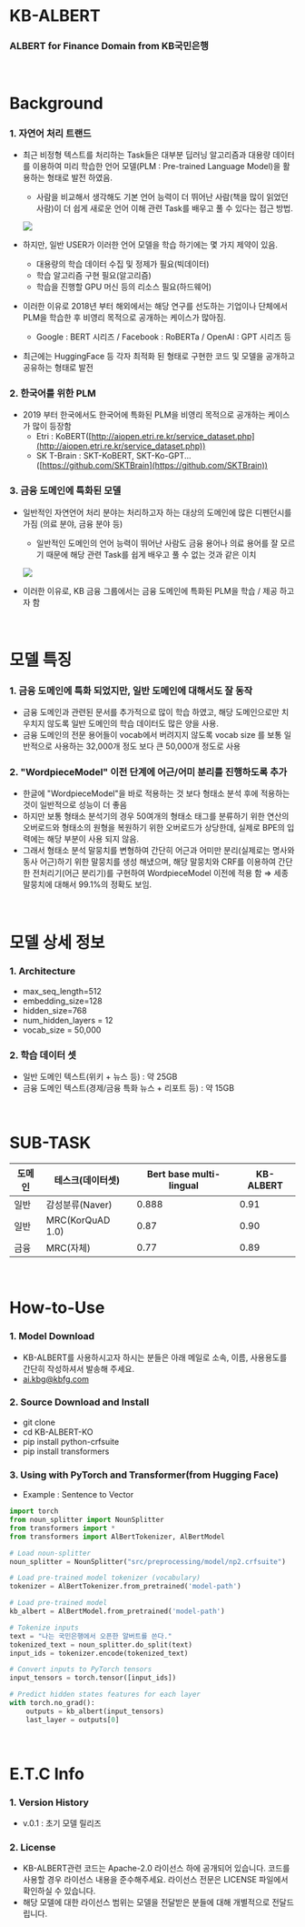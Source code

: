 # KB-ALBERT
### ALBERT for Finance Domain from KB국민은행
</br>

# Background

### 1. 자연어 처리 트랜드

- 최근 비정형 텍스트를 처리하는 Task들은 대부분 딥러닝 알고리즘과 대용량 데이터를 이용하여 미리 학습한 언어 모델(PLM : Pre-trained Language Model)을 활용하는 형태로 발전 하였음.
    - 사람을 비교해서 생각해도 기본 언어 능력이 더 뛰어난 사람(책을 많이 읽었던 사람)이 더 쉽게 새로운 언어 이해 관련 Task를 배우고 풀 수 있다는 접근 방법.

    ![](https://yhdosu.github.io/assets/images/plm1.png)
    
- 하지만, 일반 USER가 이러한 언어 모델을 학습 하기에는 몇 가지 제약이 있음.
    - 대용량의 학습 데이터 수집 및 정제가 필요(빅데이터)
    - 학습 알고리즘 구현 필요(알고리즘)
    - 학습을 진행할 GPU 머신 등의 리소스 필요(하드웨어)
- 이러한 이유로 2018년 부터 해외에서는 해당 연구를 선도하는 기업이나 단체에서 PLM을 학습한 후 비영리 목적으로 공개하는 케이스가 많아짐.
    - Google : BERT 시리즈 / Facebook : RoBERTa / OpenAI : GPT 시리즈 등
- 최근에는 HuggingFace 등 각자 최적화 된 형태로 구현한 코드 및 모델을 공개하고 공유하는 형태로 발전


### 2. 한국어를 위한 PLM

- 2019 부터 한국에서도 한국어에 특화된 PLM을 비영리 목적으로 공개하는 케이스가 많이 등장함
    - Etri : KoBERT([http://aiopen.etri.re.kr/service_dataset.php](http://aiopen.etri.re.kr/service_dataset.php))
    - SK T-Brain : SKT-KoBERT, SKT-Ko-GPT... ([https://github.com/SKTBrain](https://github.com/SKTBrain))

### 3. 금융 도메인에 특화된 모델

- 일반적인 자연언어 처리 분야는 처리하고자 하는 대상의 도메인에 많은 디펜던시를 가짐 
(의료 분야, 금융 분야 등)
    - 일반적인 도메인의 언어 능력이 뛰어난 사람도 금융 용어나 의료 용어를 잘 모르기 때문에 해당 관련 Task를 쉽게 배우고 풀 수 없는 것과 같은 이치
    
    ![](https://yhdosu.github.io/assets/images/plm2.png)
    
- 이러한 이유로, KB 금융 그룹에서는 금융 도메인에 특화된 PLM을 학습 / 제공 하고자 함
</br>


# 모델 특징

### 1. 금융 도메인에 특화 되었지만, 일반 도메인에 대해서도 잘 동작

- 금융 도메인과 관련된 문서를 추가적으로 많이 학습 하였고, 해당 도메인으로만 치우치지 않도록 일반 도메인의 학습 데이터도 많은 양을 사용.
- 금융 도메인의 전문 용어들이 vocab에서 버려지지 않도록 vocab size 를 보통 일반적으로 사용하는 32,000개 정도 보다 큰 50,000개 정도로 사용


### 2. "WordpieceModel" 이전 단계에 어근/어미 분리를 진행하도록 추가

- 한글에 "WordpieceModel"을 바로 적용하는 것 보다 형태소 분석 후에 적용하는 것이 일반적으로 성능이 더 좋음
- 하지만 보통 형태소 분석기의 경우 50여개의 형태소 태그를 분류하기 위한 연산의 오버로드와 형태소의 원형을 복원하기 위한 오버로드가 상당한데, 실제로 BPE의 입력에는 해당 부분이 사용 되지 않음.
- 그래서 형태소 분석 말뭉치를 변형하여 간단히 어근과 어미만 분리(실제로는 명사와 동사 어근)하기 위한 말뭉치를 생성 해냈으며, 해당 말뭉치와 CRF를 이용하여 간단한 전처리기(어근 분리기)를 구현하여 WordpieceModel 이전에 적용 함
⇒ 세종 말뭉치에 대해서 99.1%의 정확도 보임.

</br>

# 모델 상세 정보

### 1. Architecture

- max_seq_length=512
- embedding_size=128
- hidden_size=768
- num_hidden_layers = 12
- vocab_size = 50,000

### 2. 학습 데이터 셋

- 일반 도메인 텍스트(위키 + 뉴스 등) : 약 25GB 
- 금융 도메인 텍스트(경제/금융 특화 뉴스 + 리포트 등) : 약 15GB

</br>

# SUB-TASK

|도메인|테스크(데이터셋)|Bert base multi-lingual|KB-ALBERT|
|---|---|---|---|
|일반|감성분류(Naver)|0.888|0.91|
|일반|MRC(KorQuAD 1.0)|0.87|0.90|
|금융|MRC(자체)|0.77|0.89|

</br>

# How-to-Use

### 1. Model Download

- KB-ALBERT를 사용하시고자 하시는 분들은 아래 메일로 소속, 이름, 사용용도를 간단히 작성하셔서 발송해 주세요.
- ai.kbg@kbfg.com


### 2. Source Download and Install

- git clone
- cd KB-ALBERT-KO
- pip install python-crfsuite
- pip install transformers


### 3. Using with PyTorch and Transformer(from Hugging Face) 

- Example : Sentence to Vector

```python
import torch
from noun_splitter import NounSplitter
from transformers import *
from transformers import AlBertTokenizer, AlBertModel

# Load noun-splitter 
noun_splitter = NounSplitter("src/preprocessing/model/np2.crfsuite")

# Load pre-trained model tokenizer (vocabulary)
tokenizer = AlBertTokenizer.from_pretrained('model-path')

# Load pre-trained model
kb_albert = AlBertModel.from_pretrained('model-path')

# Tokenize inputs
text = "나는 국민은행에서 오픈한 알버트를 쓴다."
tokenized_text = noun_splitter.do_split(text)
input_ids = tokenizer.encode(tokenized_text)

# Convert inputs to PyTorch tensors
input_tensors = torch.tensor([input_ids])

# Predict hidden states features for each layer
with torch.no_grad():
    outputs = kb_albert(input_tensors)
    last_layer = outputs[0]
```

</br>

# E.T.C Info

### 1. Version History

- v.0.1 : 초기 모델 릴리즈


### 2. License

- KB-ALBERT관련 코드는 Apache-2.0 라이선스 하에 공개되어 있습니다. 코드를 사용할 경우 라이선스 내용을 준수해주세요. 라이선스 전문은 LICENSE 파일에서 확인하실 수 있습니다.
- 해당 모델에 대한 라이선스 범위는 모델을 전달받은 분들에 대해 개별적으로 전달드립니다.
